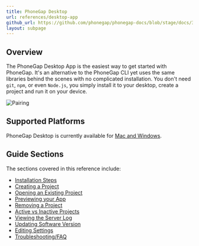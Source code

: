 ```yaml
---
title: PhoneGap Desktop
url: references/desktop-app
github_url: https://github.com/phonegap/phonegap-docs/blob/stage/docs/3-references/desktop-app/0-index.html.md
layout: subpage
---
```


## Overview

The PhoneGap Desktop App is the easiest way to get started with PhoneGap. It's an alternative to the PhoneGap CLI yet uses the same libraries behind the scenes with no complicated installation. You don't need `git`, `npm`, or even `Node.js`, you simply install it to your desktop, create a project and run it on your device.

![Pairing](/images/phonegap-app-desktop-pair.png)

## Supported Platforms

PhoneGap Desktop is currently available for [Mac and Windows](https://github.com/phonegap/phonegap-app-desktop/releases).

## Guide Sections

The sections covered in this reference include:

- [Installation Steps](/references/desktop-app/install/mac)
- [Creating a Project](/references/desktop-app/create-project)
- [Opening an Existing Project](/references/desktop-app/open-project)
- [Previewing your App](/references/desktop-app/pair-with-dev-app/)
- [Removing a Project](/references/desktop-app/remove-project)
- [Active vs Inactive Projects](/references/desktop-app/active-vs-inactive)
- [Viewing the Server Log](/references/desktop-app/view-server-log)
- [Updating Software Version](/references/desktop-app/7-update-version/mac)
- [Editing Settings](/references/desktop-app/edit-settings)
- [Troubleshooting/FAQ](/references/desktop-app/troubleshoot-faq)
